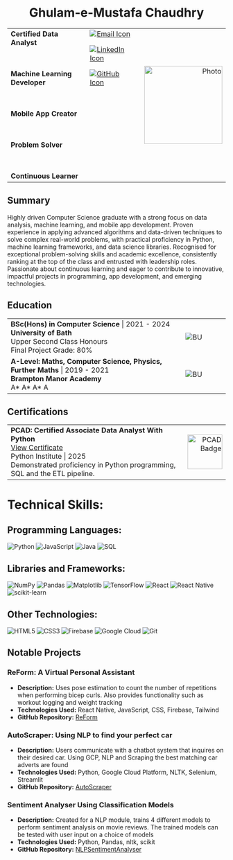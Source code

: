 <h1 align="center">Ghulam-e-Mustafa Chaudhry</h1>

<table width="100%" align="center">
    <tr>
    <td style="vertical-align: top;">
        <div style="display: flex; flex-direction: column; gap: 16px;">
            <span><b>Certified Data Analyst</b></span> <br />
            <span><b>Machine Learning Developer</b></span> <br />
            <span><b>Mobile App Creator</b></span> <br />
            <span><b>Problem Solver</b></span> <br />
            <span><b>Continuous Learner</b></span>
        </div>
    </td>     
    <td style="vertical-align: top;">
            <div style="display: flex; flex-direction: column; gap: 16px;">
                <a href="mailto:mustafach@hotmail.co.uk">
                    <img src="https://img.icons8.com/ios-filled/50/ffffff/email.png" alt="Email Icon" />
                </a>
                <a href="https://www.linkedin.com/in/ghulam-e-mustafa-chaudhry-a71686323">
                    <img src="https://img.icons8.com/ios-filled/50/ffffff/linkedin.png" alt="LinkedIn Icon" />
                </a>
                <a href="https://github.com/MustafaCh1">
                    <img src="https://img.icons8.com/ios-filled/50/ffffff/github.png" alt="GitHub Icon" />
                </a>
            </div>
        </td>
        <td style="vertical-align: middle; padding-left: 24px; text-align: right;">
            <img alt="Photo" src="https://noodle.digitalfutures.com/studentuploads/DA-Mustafa-v4.jpg" width="180"/>
        </td>
    </tr>
</table>

## Summary

Highly driven Computer Science graduate with a strong focus on data analysis, machine learning, and mobile app
development. Proven experience in applying advanced algorithms and data-driven techniques to solve complex
real-world problems, with practical proficiency in Python, machine learning frameworks, and data science libraries.
Recognised for exceptional problem-solving skills and academic excellence, consistently ranking at the top of the class
and entrusted with leadership roles. Passionate about continuous learning and eager to contribute to innovative,
impactful projects in programming, app development, and emerging technologies.

## Education

<table>
  <tr>
    <td width="80%">
      <b> BSc(Hons) in Computer Science </b> | 2021 - 2024 <br />
      <b> University of Bath </b> <br />
      Upper Second Class Honours <br />
      Final Project Grade: 80% <br />
    </td>
    <td><image alt="BU" src="https://noodle.digitalfutures.com/studentuploads/292181841_10159830797570049_3396276532068878139_n.jpg" /></td>
  </tr>
  <tr>
    <td width="80%">
      <b> A-Level: Maths, Computer Science, Physics, Further Maths </b> | 2019 - 2021 <br />
      <b> Brampton Manor Academy </b> <br />
      A* A* A* A <br />
    </td>
    <td><image alt="BU" src="https://noodle.digitalfutures.com/studentuploads/Brampton_Logo.jpg" /></td>
  </tr>
</table>

## Certifications

<table width="100%">
    <tr>
        <td style="vertical-align: top;">
            <b>PCAD: Certified Associate Data Analyst With Python</b><br />
            <a href="https://www.credly.com/badges/a2f68520-366c-4032-9090-e3fb128f17ec/public_url">View Certificate</a><br />
            Python Institute | 2025 <br />
            Demonstrated proficiency in Python programming, SQL and the ETL pipeline.
        </td>
        <td style="vertical-align: middle; text-align: right; padding-left: 16px;">
            <img src="https://noodle.digitalfutures.com/studentuploads/PCADBadgeGMC.png" alt="PCAD Badge" width="80"/>
        </td>
    </tr>
</table>

# Technical Skills:

## Programming Languages:

![Python](https://img.shields.io/badge/python-%2314354C.svg?style=for-the-badge&logo=python&logoColor=white) ![JavaScript](https://img.shields.io/badge/javascript-%23323330.svg?style=for-the-badge&logo=javascript&logoColor=%23F7DF1E) ![Java](https://img.shields.io/badge/java-%23ED8B00.svg?style=for-the-badge&logo=java&logoColor=white) ![SQL](https://img.shields.io/badge/SQL-%2307405e.svg?style=for-the-badge&logo=sqlite&logoColor=white)

## Libraries and Frameworks:

![NumPy](https://img.shields.io/badge/NumPy-%23013243.svg?style=for-the-badge&logo=numpy&logoColor=white) ![Pandas](https://img.shields.io/badge/Pandas-%23150458.svg?style=for-the-badge&logo=pandas&logoColor=white) ![Matplotlib](https://img.shields.io/badge/Matplotlib-%2300768F.svg?style=for-the-badge&logo=python&logoColor=white) ![TensorFlow](https://img.shields.io/badge/TensorFlow-%23FF6F00.svg?style=for-the-badge&logo=TensorFlow&logoColor=white) ![React](https://img.shields.io/badge/react-%2320232a.svg?style=for-the-badge&logo=react&logoColor=%2361DAFB) ![React Native](https://img.shields.io/badge/react_native-%2320232a.svg?style=for-the-badge&logo=react&logoColor=%2361DAFB) ![scikit-learn](https://img.shields.io/badge/scikit--learn-%23F7931E.svg?style=for-the-badge&logo=scikit-learn&logoColor=white)

## Other Technologies:

![HTML5](https://img.shields.io/badge/html5-%23E34F26.svg?style=for-the-badge&logo=html5&logoColor=white) ![CSS3](https://img.shields.io/badge/css3-%231572B6.svg?style=for-the-badge&logo=css3&logoColor=white) ![Firebase](https://img.shields.io/badge/firebase-%23039BE5.svg?style=for-the-badge&logo=firebase) ![Google Cloud](https://img.shields.io/badge/GoogleCloud-%234285F4.svg?style=for-the-badge&logo=google-cloud&logoColor=white) ![Git](https://img.shields.io/badge/git-%23F05033.svg?style=for-the-badge&logo=git&logoColor=white)

## Notable Projects

### ReForm: A Virtual Personal Assistant

- **Description:** Uses pose estimation to count the number of repetitions when performing bicep curls. Also provides functionality such as workout logging and weight tracking
- **Technologies Used:** React Native, JavaScript, CSS, Firebase, Tailwind
- **GitHub Repository:** [ReForm](https://github.com/MustafaCh1/ReForm)

### AutoScraper: Using NLP to find your perfect car

- **Description:** Users communicate with a chatbot system that inquires on their desired car. Using GCP, NLP and Scraping the best matching car adverts are found
- **Technologies Used:** Python, Google Cloud Platform, NLTK, Selenium, Streamlit
- **GitHub Repository:** [AutoScraper](https://github.com/MustafaCh1/auto-scraper)

### Sentiment Analyser Using Classification Models

- **Description:** Created for a NLP module, trains 4 different models to perform sentiment analysis on movie reviews. The trained models can be tested with user input on a choice of models
- **Technologies Used:** Python, Pandas, nltk, scikit
- **GitHub Repository:** [NLPSentimentAnalyser](https://github.com/MustafaCh1/NLPSentimentAnalyser)
